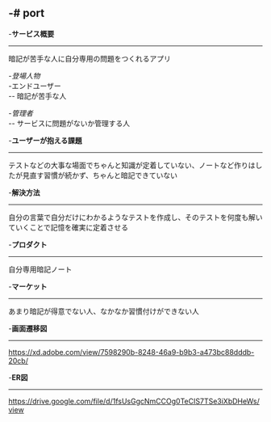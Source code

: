 -# port
-  
-**サービス概要**  
***
暗記が苦手な人に自分専用の問題をつくれるアプリ  
  
-*登場人物*  
-エンドユーザー  
-- 暗記が苦手な人  
  
-*管理者*  
-- サービスに問題がないか管理する人  
  
-**ユーザーが抱える課題**  
***
テストなどの大事な場面でちゃんと知識が定着していない、ノートなど作りはしたが見直す習慣が続かず、ちゃんと暗記できていない  
  
-**解決方法**  
***
自分の言葉で自分だけにわかるようなテストを作成し、そのテストを何度も解いていくことで記憶を確実に定着させる  
  
-**プロダクト**  
***
自分専用暗記ノート  
  
-**マーケット**  
***
あまり暗記が得意でない人、なかなか習慣付けができない人  
  
-**画面遷移図**  
***
https://xd.adobe.com/view/7598290b-8248-46a9-b9b3-a473bc88dddb-20cb/
  
-**ER図**  
***
https://drive.google.com/file/d/1fsUsGgcNmCCOg0TeCIS7TSe3iXbDHeWs/view